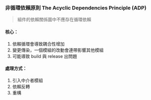 ###  非循環依賴原則 The Acyclic Dependencies Principle (ADP)

> 組件的依賴關係圖中不應存在循環依賴

#### 核心：
1. 依賴循環會導致耦合性增加
2. 變更傳染，一個模組的改動會連帶影響其他模組
3. 可能導致 build 與 release 出問題

#### 處理方式：
1. 引入中介者模組
2. 依賴反轉
3. 重構
